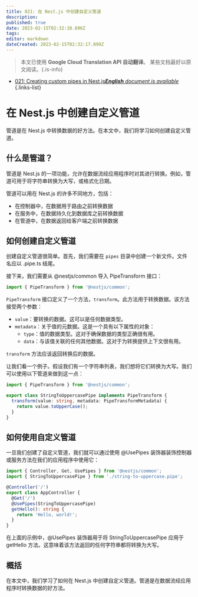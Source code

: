 ```yaml
---
title: 021: 在 Nest.js 中创建自定义管道
description: 
published: true
date: 2023-02-15T02:32:18.696Z
tags: 
editor: markdown
dateCreated: 2023-02-15T02:32:17.099Z
---
```


> 本文已使用 **Google Cloud Translation API 自动翻译**。
某些文档最好以原文阅读。{.is-info}



- [021: Creating custom pipes in Nest.js***English** document is available*](/en/Knowledge-base/Nest-js/Learning/021-creating-custom-pipes-in-nest-js)
{.links-list}


# 在 Nest.js 中创建自定义管道

管道是在 Nest.js 中转换数据的好方法。在本文中，我们将学习如何创建自定义管道。

## 什么是管道？

管道是 Nest.js 的一项功能，允许在数据流经应用程序时对其进行转换。例如，管道可用于将字符串转换为大写，或格式化日期。

管道可以用在 Nest.js 的许多不同地方，包括：

- 在控制器中，在数据用于路由之前转换数据
- 在服务中，在数据持久化到数据库之前转换数据
- 在管道中，在数据返回给客户端之前转换数据

## 如何创建自定义管道

创建自定义管道很简单。首先，我们需要在 `pipes` 目录中创建一个新文件。文件名应以 .pipe.ts 结尾。

接下来，我们需要从 @nestjs/common 导入 PipeTransform 接口：

```typescript
import { PipeTransform } from '@nestjs/common';
```

`PipeTransform` 接口定义了一个方法，`transform`。此方法用于转换数据。该方法接受两个参数：

- `value`：要转换的数据。这可以是任何数据类型。
- `metadata`：关于值的元数据。这是一个具有以下属性的对象：
  - `type`：值的数据类型。这对于确保数据的类型正确很有用。
  - `data`：与该值关联的任何其他数据。这对于为转换提供上下文很有用。

`transform` 方法应该返回转换后的数据。

让我们看一个例子。假设我们有一个字符串列表，我们想将它们转换为大写。我们可以使用以下管道来做到这一点：

```typescript
import { PipeTransform } from '@nestjs/common';

export class StringToUppercasePipe implements PipeTransform {
  transform(value: string, metadata: PipeTransformMetadata) {
    return value.toUpperCase();
  }
}
```

## 如何使用自定义管道

一旦我们创建了自定义管道，我们就可以通过使用 @UsePipes 装饰器装饰控制器或服务方法在我们的应用程序中使用它：

```typescript
import { Controller, Get, UsePipes } from '@nestjs/common';
import { StringToUppercasePipe } from './string-to-uppercase.pipe';

@Controller('/')
export class AppController {
  @Get('/')
  @UsePipes(StringToUppercasePipe)
  getHello(): string {
    return 'Hello, world!';
  }
}
```

在上面的示例中，@UsePipes 装饰器用于将 StringToUppercasePipe 应用于 getHello 方法。这意味着该方法返回的任何字符串都将转换为大写。

## 概括

在本文中，我们学习了如何在 Nest.js 中创建自定义管道。管道是在数据流经应用程序时转换数据的好方法。